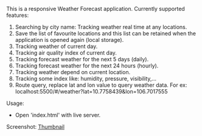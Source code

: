 This is a responsive Weather Forecast application. Currently supported features:

1. Searching by city name: Tracking weather real time at any locations.
2. Save the list of favourite locations and this list can be retained when the application is opened again (local storage).
3. Tracking weather of current day.
4. Tracking air quality index of current day.
5. Tracking forecast weather for the next 5 days (daily).
6. Tracking forecast weather for the next 24 hours (hourly).
7. Tracking weather depend on current location.
8. Tracking some index like: humidity, pressure, visibility,...
9. Route query, replace lat and lon value to query weather data. For ex: localhost:5500/#/weather?lat=10.7758439&lon=106.7017555

Usage:

- Open 'index.html' with live server.

Screenshot:
[Thumbnail](https://drive.google.com/uc?export=download&id=15QDfJO96Z0MtZigHCWHohtZglVTZcFYO)
